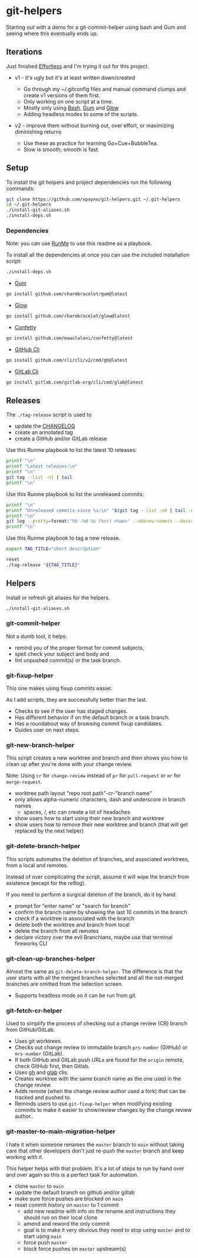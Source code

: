 # git-helpers

Starting out with a demo for a git-commit-helper using bash and Gum and seeing where this eventually ends up.

## Iterations

Just finished [Effortless](https://gregmckeown.com/books/effortless/) and I'm trying it out for this project.

- v1 - it's ugly but it's at least written down/created

    - Go through my ~/.gitconfig files and manual command clumps and create v1 versions of them first.
    - Only working on one script at a time.
    - Mostly only using [Bash](https://www.gnu.org/software/bash/manual/bash.html), [Gum](https://github.com/charmbracelet/gum) and [Glow](https://github.com/charmbracelet/glow)
    - Adding headless modes to some of the scripts.

- v2 - improve them without burning out, over effort, or maximizing diminishing returns

    - Use these as practice for learning Go+Cue+BubbleTea.
    - Slow is smooth, smooth is fast.

## Setup

To install the git helpers and project dependencies run the following commands:

```bash { background=false category=setup closeTerminalOnSuccess=false excludeFromRunAll=true interactive=true interpreter=bash name=setup-git-helpers promptEnv=true terminalRows=10 }
git clone https://github.com/vpayno/git-helpers.git ~/.git-helpers
cd ~/.git-helpers
./install-git-aliases.sh
./install-deps.sh
```

### Dependencies

Note: you can use [RunMe](https://github.com/stateful/runme) to use this readme as a playbook.

To install all the dependencies at once you can use the included installation script:

```bash { background=false category=setup closeTerminalOnSuccess=false excludeFromRunAll=false interactive=true interpreter=bash name=install-dep-all promptEnv=true terminalRows=10 }
./install-deps.sh
```

- [Gum](https://github.com/charmbracelet/gum)

```bash { background=false category=dependency closeTerminalOnSuccess=false excludeFromRunAll=true interactive=true interpreter=bash name=install-dep-gum promptEnv=true terminalRows=10 }
go install github.com/charmbracelet/gum@latest
```

- [Glow](https://github.com/charmbracelet/glow)

```bash { background=false category=dependency closeTerminalOnSuccess=false excludeFromRunAll=true interactive=true interpreter=bash name=install-dep-glow promptEnv=true terminalRows=10 }
go install github.com/charmbracelet/glow@latest
```

- [Confetty](https://github.com/maaslalani/confetty)

```bash { background=false category=dependency closeTerminalOnSuccess=false excludeFromRunAll=true interactive=true interpreter=bash name=install-dep-confetty promptEnv=true terminalRows=10 }
go install github.com/maaslalani/confetty@latest
```

- [GitHub Cli](https://github.com/cli/cli)

```bash { background=false category=dependency closeTerminalOnSuccess=false excludeFromRunAll=true interactive=true interpreter=bash name=install-dep-github-cli promptEnv=true terminalRows=10 }
go install github.com/cli/cli/v2/cmd/gh@latest
```

- [GitLab Cli](https://gitlab.com/gitlab-org/cli)

```bash { background=false category=dependency closeTerminalOnSuccess=false excludeFromRunAll=true interactive=true interpreter=bash name=install-dep-gitlab-cli promptEnv=true terminalRows=10 }
go install gitlab.com/gitlab-org/cli/cmd/glab@latest
```

## Releases

The `./tag-release` script is used to

- update the [CHANGELOG](./CHANGELOG.md)
- create an annotated tag
- create a GitHub and/or GitLab release

Use this Runme playbook to list the latest 10 releases:

```bash { background=false category=release closeTerminalOnSuccess=false excludeFromRunAll=true interactive=true interpreter=bash name=releases-list promptEnv=true terminalRows=10 }
printf "\n"
printf "Latest releases:\n"
printf "\n"
git tag --list -n1 | tail
printf "\n"
```

Use this Runme playbook to list the unreleased commits:

```bash { background=false category=release closeTerminalOnSuccess=false excludeFromRunAll=true interactive=true interpreter=bash name=releases-unreleased-commits promptEnv=true terminalRows=10 }
printf "\n"
printf "Unreleased commits since %s:\n" "$(git tag --list -n0 | tail -n1)"
printf "\n"
git log --pretty=format:'%h -%d %s (%cr) <%an>' --abbrev-commit --decorate "$(git tag --list -n0 | tail -n1)"..
printf "\n"
```

Use this Runme playbook to tag a new release.

```bash { background=false category=release closeTerminalOnSuccess=false excludeFromRunAll=true interactive=true interpreter=bash name=release-create promptEnv=true terminalRows=20 }
export TAG_TITLE="short description"

reset
./tag-release "${TAG_TITLE}"
```

## Helpers

Install or refresh git aliases for the helpers.

```bash { background=false category=refresh,git closeTerminalOnSuccess=false excludeFromRunAll=false interactive=true interpreter=bash name=install-git-helpers promptEnv=true terminalRows=10 }
./install-git-aliases.sh
```

### git-commit-helper

Not a dumb tool, it helps:

- remind you of the proper format for commit subjects,
- spell check your subject and body and
- lint unpushed commit(s) or the task branch.

### git-fixup-helper

This one makes using fixup commits easier.

As I add scripts, they are successfully better than the last.

- Checks to see if the user has staged changes.
- Has different behavior if on the default branch or a task branch.
- Has a roundabout way of browsing commit fixup candidates.
- Guides user on next steps.

### git-new-branch-helper

This script creates a new worktree and branch and then shows you how to clean up after you're done with your change review.

Note: Using `cr` for `change-review` instead of `pr` for `pull-request` or `mr` for `merge-request`.

- worktree path layout "repo root path"-cr-"branch name"
- only allows alpha-numeric characters, dash and underscore in branch names
    - spaces, /, etc can create a lot of headaches
- show users how to start using their new branch and worktree
- show users how to remove their new worktree and branch (that will get replaced by the next helper)

### git-delete-branch-helper

This scripts automates the deletion of branches, and associated worktrees, from a local and remotes.

Instead of over complicating the script, assume it will wipe the branch from existence (except for the reflog).

If you need to perform a surgical deletion of the branch, do it by hand.

- prompt for "enter name" or "search for branch"
- confirm the branch name by showing the last 10 commits in the branch
- check if a worktree is associated with the branch
- delete both the worktree and branch from local
- delete the branch from all remotes
- declare victory over the evil Branchians, maybe use that terminal fireworks CLI

### git-clean-up-branches-helper

Almost the same as `git-delete-branch-helper`.
The difference is that the user starts with all the merged branches selected and all the not-merged branches are omitted from the selection screen.

- Supports headless mode so it can be run from git.

### git-fetch-cr-helper

Used to simplify the process of checking out a change review (CR) branch from GitHub/GitLab.

- Uses git worktrees.
- Checks out change review to immutable branch `prs-number` (GitHub) or `mrs-number` (GitLab).
- If both GitHub and GitLab push URLs are found for the `origin` remote, check GitHub first, then Gitlab.
- Uses [gh](https://github.com/cli/cli) and [glab](https://gitlab.com/gitlab-org/cli) clis.
- Creates worktree with the same branch name as the one used in the change review.
- Adds remote (when the change review author used a fork) that can be tracked and pushed to.
- Reminds users to use `git-fixup-helper` when modifying existing commits to make it easier to show/review changes by the change review author..

### git-master-to-main-migration-helper

I hate it when someone renames the `master` branch to `main` without taking care that other developers don't just re-push the `master` branch and keep working with it.

This helper helps with that problem. It's a lot of steps to run by hand over and over again so this is a perfect task for automation.

- clone `master` to `main`
- update the default branch on github and/or gitlab
- make sure force pushes are blocked on `main`
- reset commit history on `master` to 1 commit
    - add new readme with info on the rename and instructions they should run on their local clone
    - amend and reword the only commit
    - goal is to make it very obvious they need to stop using `master` and to start using `main`
    - force push `master`
    - block force pushes on `master` upstream(s)
